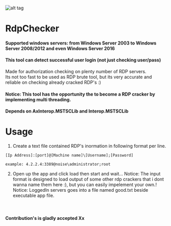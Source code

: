 ![alt tag](https://raw.githubusercontent.com/n0ise9914/RdpChecker/master/RdpChecker/screenshot/image.png)
# RdpChecker
#### Supported windows servers: from Windows Server 2003 to Windows Server 2008/2012 and even Windows Server 2016
#### This tool can detect successful user login (not just checking user/pass)
Made for authorization checking on plenty number of RDP servers.<br/>
Its not too fast to be used as RDP brute tool, but its very accurate and reliable on checking already cracked RDP's :)<br/>
#### Notice: This tool has the opportunity the to become a RDP cracker by implementing multi threading.<br/>
#### Depends on AxInterop.MSTSCLib and Interop.MSTSCLib

# Usage
1. Create a text file contained RDP's inormation in following format per line.<br/>
```
[Ip Address]:[port]@[Machine name]\[Username];[Password]

example: 4.2.2.4:3389@noise\administrator;root
```
2. Open up the app and click load then start and wait...
Notice: The input format is designed to load output of some other rdp crackers that i dont wanna name them here :), but you can easily impelement your own.!<br/>
Notice: LoggedIn servers goes into a file named good.txt beside executable app file.<br/>
<br/><br/>
#### Contribution's is gladly accepted Xx